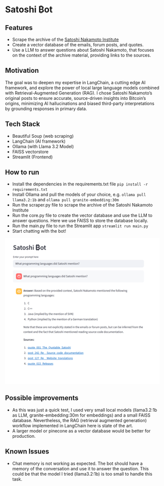 # Satoshi ₿ot

## Features

- Scrape the archive of the [Satoshi Nakamoto Institute](https://satoshi.nakamotoinstitute.org/)
- Create a vector database of the emails, forum posts, and quotes.
- Use a LLM to answer questions about Satoshi Nakamoto, that focuses on the context of the archive material, providing links to the sources.

## Motivation
The goal was to deepen my expertise in LangChain, a cutting edge AI framework, and explore the power of local large language models combined with Retrieval-Augmented Generation (RAG).
I chose Satoshi Nakamoto’s original posts to ensure accurate, source-driven insights into Bitcoin’s origins, minimizing AI hallucinations and biased third-party interpretations by grounding responses in primary data.

## Tech Stack
- Beautiful Soup (web scraping)
- LangChain (AI framework)
- Ollama (with Llama 3.2 Model)
- FAISS vectorstore
- Streamlit (Frontend)

## How to run

- Install the dependencies in the requirements.txt file `pip install -r requirements.txt`
- Install Ollama and pull the models of your choice, e.g. `ollama pull llama3.2:1b` and `ollama pull granite-embedding:30m`
- Run the scraper.py file to scrape the archive of the Satoshi Nakamoto Institute
- Run the core.py file to create the vector database and use the LLM to answer questions. Here we use FAISS to store the database locally.
- Run the main.py file to run the Streamlit app `streamlit run main.py`
- Start chatting with the bot!

![Satoshi Bot Screenshot](images/Capture.PNG)

## Possible improvements

- As this was just a quick test, I used very small local models (llama3.2:1b as LLM, granite-embedding:30m for embeddings) and a small FAISS database. Nevertheless, the RAG (retrieval augmented generation) workflow implemented in LangChain here is state of the art.
- A larger model or pinecone as a vector database would be better for production.

## Known Issues

- Chat memory is not working as expected. The bot should have a memory of the conversation and use it to answer the question. This could be that the model I tried (llama3.2:1b) is too small to handle this task.
